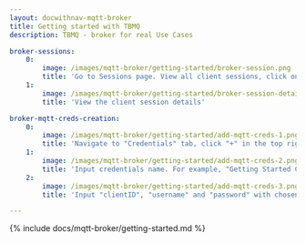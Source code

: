 ```yaml
---
layout: docwithnav-mqtt-broker
title: Getting started with TBMQ
description: TBMQ - broker for real Use Cases

broker-sessions:
    0:
        image: /images/mqtt-broker/getting-started/broker-session.png
        title: 'Go to Sessions page. View all client sessions, click on the row to open session details'
    1:
        image: /images/mqtt-broker/getting-started/broker-session-details.png
        title: 'View the client session details'

broker-mqtt-creds-creation:
    0:
        image: /images/mqtt-broker/getting-started/add-mqtt-creds-1.png
        title: 'Navigate to "Credentials" tab, click "+" in the top right corner of the table'
    1:
        image: /images/mqtt-broker/getting-started/add-mqtt-creds-2.png
        title: 'Input credentials name. For example, "Getting Started Credentials"'
    2:
        image: /images/mqtt-broker/getting-started/add-mqtt-creds-3.png
        title: 'Input "clientID", "username" and "password" with chosen values. Click "Add" to save credentials'

---
```


{% include docs/mqtt-broker/getting-started.md %}
